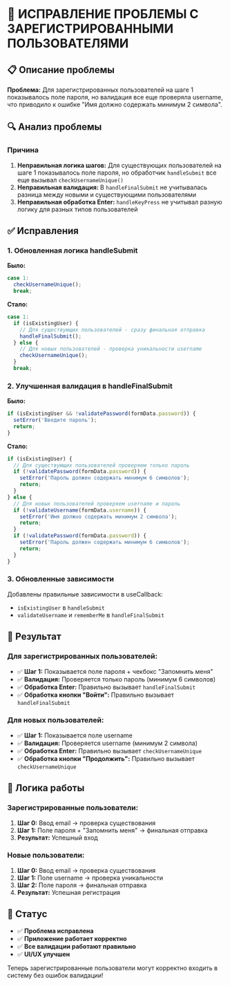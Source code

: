 # 🔧 ИСПРАВЛЕНИЕ ПРОБЛЕМЫ С ЗАРЕГИСТРИРОВАННЫМИ ПОЛЬЗОВАТЕЛЯМИ

## 📋 Описание проблемы

**Проблема:** Для зарегистрированных пользователей на шаге 1 показывалось поле пароля, но валидация все еще проверяла username, что приводило к ошибке "Имя должно содержать минимум 2 символа".

## 🔍 Анализ проблемы

### Причина
1. **Неправильная логика шагов:** Для существующих пользователей на шаге 1 показывалось поле пароля, но обработчик `handleSubmit` все еще вызывал `checkUsernameUnique()`
2. **Неправильная валидация:** В `handleFinalSubmit` не учитывалась разница между новыми и существующими пользователями
3. **Неправильная обработка Enter:** `handleKeyPress` не учитывал разную логику для разных типов пользователей

## ✅ Исправления

### 1. Обновленная логика handleSubmit

**Было:**
```javascript
case 1:
  checkUsernameUnique();
  break;
```

**Стало:**
```javascript
case 1:
  if (isExistingUser) {
    // Для существующих пользователей - сразу финальная отправка
    handleFinalSubmit();
  } else {
    // Для новых пользователей - проверка уникальности username
    checkUsernameUnique();
  }
  break;
```

### 2. Улучшенная валидация в handleFinalSubmit

**Было:**
```javascript
if (isExistingUser && !validatePassword(formData.password)) {
  setError('Введите пароль');
  return;
}
```

**Стало:**
```javascript
if (isExistingUser) {
  // Для существующих пользователей проверяем только пароль
  if (!validatePassword(formData.password)) {
    setError('Пароль должен содержать минимум 6 символов');
    return;
  }
} else {
  // Для новых пользователей проверяем username и пароль
  if (!validateUsername(formData.username)) {
    setError('Имя должно содержать минимум 2 символа');
    return;
  }
  if (!validatePassword(formData.password)) {
    setError('Пароль должен содержать минимум 6 символов');
    return;
  }
}
```

### 3. Обновленные зависимости

Добавлены правильные зависимости в useCallback:
- `isExistingUser` в `handleSubmit`
- `validateUsername` и `rememberMe` в `handleFinalSubmit`

## 🎯 Результат

### Для зарегистрированных пользователей:
- ✅ **Шаг 1:** Показывается поле пароля + чекбокс "Запомнить меня"
- ✅ **Валидация:** Проверяется только пароль (минимум 6 символов)
- ✅ **Обработка Enter:** Правильно вызывает `handleFinalSubmit`
- ✅ **Обработка кнопки "Войти":** Правильно вызывает `handleFinalSubmit`

### Для новых пользователей:
- ✅ **Шаг 1:** Показывается поле username
- ✅ **Валидация:** Проверяется username (минимум 2 символа)
- ✅ **Обработка Enter:** Правильно вызывает `checkUsernameUnique`
- ✅ **Обработка кнопки "Продолжить":** Правильно вызывает `checkUsernameUnique`

## 🔄 Логика работы

### Зарегистрированные пользователи:
1. **Шаг 0:** Ввод email → проверка существования
2. **Шаг 1:** Поле пароля + "Запомнить меня" → финальная отправка
3. **Результат:** Успешный вход

### Новые пользователи:
1. **Шаг 0:** Ввод email → проверка существования
2. **Шаг 1:** Поле username → проверка уникальности
3. **Шаг 2:** Поле пароля → финальная отправка
4. **Результат:** Успешная регистрация

## 🚀 Статус

- ✅ **Проблема исправлена**
- ✅ **Приложение работает корректно**
- ✅ **Все валидации работают правильно**
- ✅ **UI/UX улучшен**

Теперь зарегистрированные пользователи могут корректно входить в систему без ошибок валидации!
